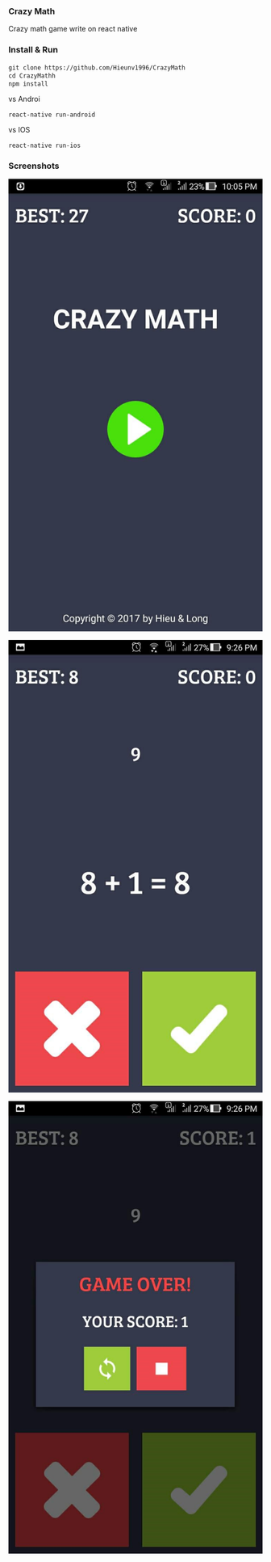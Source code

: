 ### Crazy Math
Crazy math game write on react native

### Install & Run

```
git clone https://github.com/Hieunv1996/CrazyMath
cd CrazyMathh
npm install
```

vs Androi

```
react-native run-android 
```

vs IOS

```
react-native run-ios
```

### Screenshots

![Welcome screen](screenshots/1.jpg)

![Play screen](screenshots/2.jpg)

![Game Over screen](screenshots/3.jpg)